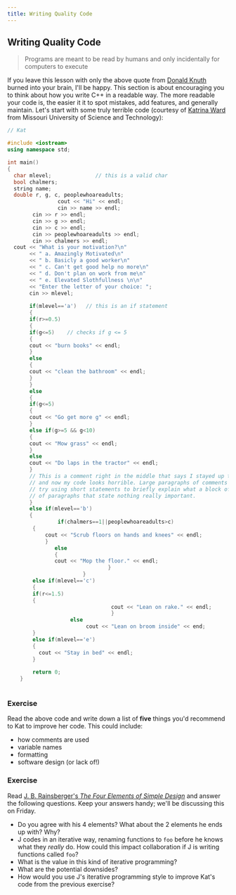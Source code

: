 ```yaml
---
title: Writing Quality Code
---
```


## Writing Quality Code

> Programs are meant to be read by humans and only incidentally for computers to execute

If you leave this lesson with only the above quote from [Donald Knuth][wiki-dk] burned into your brain, I'll be happy. This section is about encouraging you to think about how you write C++ in a readable way. The more readable your code is, the easier it it to spot mistakes, add features, and generally maintain. Let's start with some truly terrible code (courtesy of [Katrina Ward][kat-example] from Missouri University of Science and Technology):

``` cpp
// Kat                                                               

#include <iostream>
using namespace std;

int main()
{
  char mlevel;              // this is a valid char                   
  bool chalmers;
  string name;
  double r, g, c, peoplewhoareadults;                                            
                cout << "Hi" << endl;
				cin >> name >> endl;
		cin >> r >> endl;                                            
		cin >> g >> endl;
		cin >> c >> endl;
		cin >> peoplewhoareadults >> endl;
		cin >> chalmers >> endl;
  cout << "What is your motivation?\n"
       << " a. Amazingly Motivated\n"
	   << " b. Basicly a good worker\n"
	   << " c. Can't get good help no more\n"
	   << " d. Don't plan on work from me\n"
	   << " e. Elevated Slothfullness \n\n"
	   << "Enter the letter of your choice: ";
	   cin >> mlevel;
	   
	   if(mlevel=='a')   // this is an if statement
	   {
	   if(r>=0.5)
	   {
	   if(g<=5)    // checks if g <= 5
	   {
	   cout << "burn books" << endl;
	   }
	   else
	   {
	   cout << "clean the bathroom" << endl;
	   }
	   }
	   else
	   {
	   if(g<=5)
	   {
	   cout << "Go get more g" << endl;
	   }
	   else if(g>=5 && g<10)
	   {
	   cout << "Mow grass" << endl;
	   }
	   else
	   cout << "Do laps in the tractor" << endl;
	   }
	   // This is a comment right in the middle that says I stayed up too late and didn't do my homework
	   // and now my code looks horrible. Large paragraphs of comments makes your code harder to read
	   // try using short statements to briefly explain what a block of code is actually doing instead
	   // of paragraphs that state nothing really important.
	   }
	   else if(mlevel=='b')
	   {
	            if(chalmers==1||peoplewhoareadults>c)
		{
		    cout << "Scrub floors on hands and knees" << endl;
			}
			   else
			   {
			   cout << "Mop the floor." << endl;
			                    }
						}
		else if(mlevel=='c')
		{
		if(r<=1.5)
		{
		                         cout << "Lean on rake." << endl;
								 }
					else
					     cout << "Lean on broom inside" << end;
		}
		else if(mlevel=='e')
		{
		  cout << "Stay in bed" << endl;
		}
		
		return 0;
	}
			   
```

### Exercise

Read the above code and write down a list of **five** things you'd recommend to Kat to improve her code. This could include:

- how comments are used
- variable names
- formatting
- software design (or lack of!)

### Exercise

Read [J. B. Rainsberger's *The Four Elements of Simple Design*][four-elements] and answer the following questions. Keep your answers handy; we'll be discussing this on Friday.

- Do you agree with his 4 elements? What about the 2 elements he ends up with? Why?
- J codes in an iterative way, renaming functions to `foo` before he knows what they *really* do. How could this impact collaboration if J is writing functions called `foo`?
- What is the value in this kind of iterative programming?
- What are the potential downsides?
- How would you use J's iterative programming style to improve Kat's code from the previous exercise?


[wiki-dk]: https://en.wikipedia.org/wiki/Donald_Knuth
[kat-example]: https://web.mst.edu/~price/cs53/code_example.html
[four-elements]: https://blog.jbrains.ca/permalink/the-four-elements-of-simple-design
